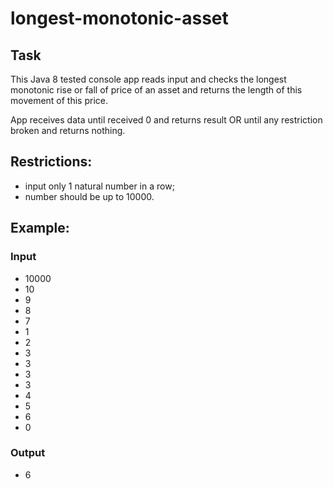 # longest-monotonic-asset
## Task
This Java 8 tested console app reads input and checks 
the longest monotonic rise or fall 
of price of an asset and returns the length of 
this movement of this price.

App receives data until received 0 and returns result OR 
until any restriction broken and returns nothing.

## Restrictions:
- input only 1 natural number in a row;
- number should be up to 10000.

## Example:
### Input
- 10000
- 10
- 9
- 8
- 7
- 1
- 2
- 3
- 3
- 3
- 3
- 4
- 5
- 6
- 0

### Output
- 6
